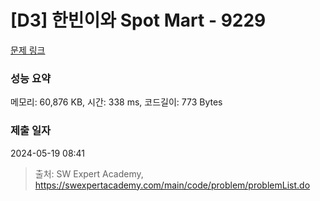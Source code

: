 # [D3] 한빈이와 Spot Mart - 9229 

[문제 링크](https://swexpertacademy.com/main/code/problem/problemDetail.do?contestProbId=AW8Wj7cqbY0DFAXN) 

### 성능 요약

메모리: 60,876 KB, 시간: 338 ms, 코드길이: 773 Bytes

### 제출 일자

2024-05-19 08:41



> 출처: SW Expert Academy, https://swexpertacademy.com/main/code/problem/problemList.do